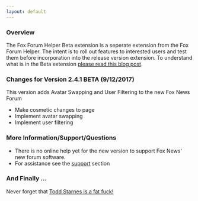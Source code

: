 ```yaml
---
layout: default
---
```


### Overview
The Fox Forum Helper Beta extension is a seperate extension from the Fox Forum Helper. The intent is to roll out features to interested users and test them before incorporation into the release version extension.
To understand what is in the Beta extension [please read this blog post](http://hollies.pw/2017/09/12/fox-forum-helper-version-2-4-1-beta-released/).

### Changes for Version 2.4.1 BETA (9/12/2017)
This version adds Avatar Swapping and User Filtering to the new Fox News Forum
- Make cosmetic changes to page
- Implement avatar swapping
- Implement user filtering

### More Information/Support/Questions
- There is no online help yet for the new version to support Fox News' new forum software.
- For assistance see the [support](http://hollies.pw/static/ffh/2.4.0/help/index.html?Support.html) section

### And Finally ...
Never forget that [Todd Starnes is a fat fuck!](http://hollies.pw/2016/11/17/todd-starnes-is-a-fat-fuck/)